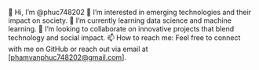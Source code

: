 
👋 Hi, I’m @phuc748202
👀 I’m interested in emerging technologies and their impact on society.
🌱 I’m currently learning data science and machine learning.
💞️ I’m looking to collaborate on innovative projects that blend technology and social impact.
📫 How to reach me: Feel free to connect with me on GitHub or reach out via email at [phamvanphuc748202@gmail.com].
